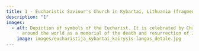 ```yaml
---
title: 1 - Eucharistic Saviour's Church in Kybartai, Lithuania (fragment)
description: "1"
images:
  - alt: Depiction of symbols of the Eucharist. It is celebrated by Christians
      around the world as a memorial of the death and resurrection of Jesus.
    image: images/eucharistija_kybartai_kairysis-langas_detale.jpg
---
```

